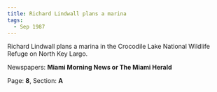 ```yaml
---  
title: Richard Lindwall plans a marina  
tags:  
  - Sep 1987  
---  
```

  
Richard Lindwall plans a marina in the Crocodile Lake National Wildlife Refuge on North Key Largo.  
  
Newspapers: **Miami Morning News or The Miami Herald**  
  
Page: **8**, Section: **A** 
